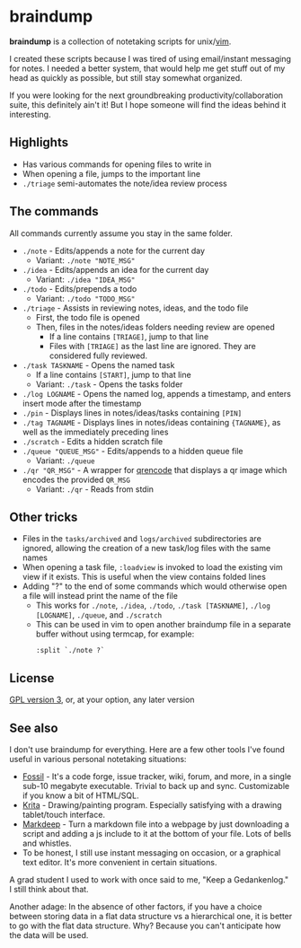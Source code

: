 # braindump

**braindump** is a collection of notetaking scripts for unix/[vim](https://www.vim.org/).

I created these scripts because I was tired of using email/instant messaging for notes. I needed a better system, that would help me get stuff out of my head as quickly as possible, but still stay somewhat organized.

If you were looking for the next groundbreaking productivity/collaboration suite, this definitely ain't it! But I hope someone will find the ideas behind it interesting.

## Highlights

- Has various commands for opening files to write in
- When opening a file, jumps to the important line
- `./triage` semi-automates the note/idea review process

## The commands

All commands currently assume you stay in the same folder.

- `./note` - Edits/appends a note for the current day
    - Variant: `./note "NOTE_MSG"`
- `./idea` - Edits/appends an idea for the current day
    - Variant: `./idea "IDEA_MSG"`
- `./todo` - Edits/prepends a todo
    - Variant: `./todo "TODO_MSG"`
- `./triage` - Assists in reviewing notes, ideas, and the todo file
    - First, the todo file is opened
    - Then, files in the notes/ideas folders needing review are opened
        - If a line contains `[TRIAGE]`, jump to that line
        - Files with `[TRIAGE]` as the last line are ignored. They are considered fully reviewed.
- `./task TASKNAME` - Opens the named task
    - If a line contains `[START]`, jump to that line
    - Variant: `./task` - Opens the tasks folder
- `./log LOGNAME` - Opens the named log, appends a timestamp, and enters insert mode after the timestamp
- `./pin` - Displays lines in notes/ideas/tasks containing `[PIN]`
- `./tag TAGNAME` - Displays lines in notes/ideas containing `{TAGNAME}`, as well as the immediately preceding lines
- `./scratch` - Edits a hidden scratch file
- `./queue "QUEUE_MSG"` - Edits/appends to a hidden queue file
    - Variant: `./queue`
- `./qr "QR_MSG"` - A wrapper for [qrencode](https://fukuchi.org/works/qrencode/index.html.en) that displays a qr image which encodes the provided `QR_MSG`
    - Variant: `./qr` - Reads from stdin

## Other tricks

- Files in the `tasks/archived` and `logs/archived` subdirectories are ignored, allowing the creation of a new task/log files with the same names
- When opening a task file, `:loadview` is invoked to load the existing vim view if it exists. This is useful when the view contains folded lines
- Adding "?" to the end of some commands which would otherwise open a file will instead print the name of the file
    - This works for `./note`, `./idea`, `./todo`, `./task [TASKNAME]`, `./log [LOGNAME]`, `./queue`, and `./scratch`
    - This can be used in vim to open another braindump file in a separate buffer without using termcap, for example:
        ```
        :split `./note ?`
        ```

## License

[GPL version 3](https://www.gnu.org/licenses/gpl-3.0.html), or, at your option, any later version

## See also

I don't use braindump for everything. Here are a few other tools I've found useful in various personal notetaking situations:

- [Fossil](https://fossil-scm.org/) - It's a code forge, issue tracker, wiki, forum, and more, in a single sub-10 megabyte executable. Trivial to back up and sync. Customizable if you know a bit of HTML/SQL.
- [Krita](https://krita.org/) - Drawing/painting program. Especially satisfying with a drawing tablet/touch interface.
- [Markdeep](https://casual-effects.com/markdeep/) - Turn a markdown file into a webpage by just downloading a script and adding a js include to it at the bottom of your file. Lots of bells and whistles.
- To be honest, I still use instant messaging on occasion, or a graphical text editor. It's more convenient in certain situations.

A grad student I used to work with once said to me, "Keep a Gedankenlog." I still think about that.

Another adage: In the absence of other factors, if you have a choice between storing data in a flat data structure vs a hierarchical one, it is better to go with the flat data structure. Why? Because you can't anticipate how the data will be used.
